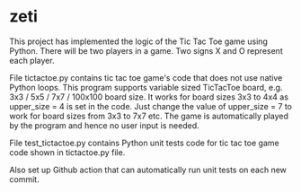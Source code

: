 # zeti
This project has implemented the logic of the Tic Tac Toe game using Python. There will be two players in a game. Two signs X and O represent each player.

File tictactoe.py contains tic tac toe game's code that does not use native Python loops. This program supports variable sized TicTacToe board, e.g. 3x3 / 5x5 / 7x7 / 100x100 board size. It works for board sizes 3x3 to 4x4 as upper_size = 4 is set in the code. Just change the value of upper_size = 7 to work for board sizes from 3x3 to 7x7 etc. The game is automatically played by the program and hence no user input is needed.

File test_tictactoe.py contains Python unit tests code for tic tac toe game code shown in tictactoe.py file.

Also set up Github action that can automatically run unit tests on each new commit.

